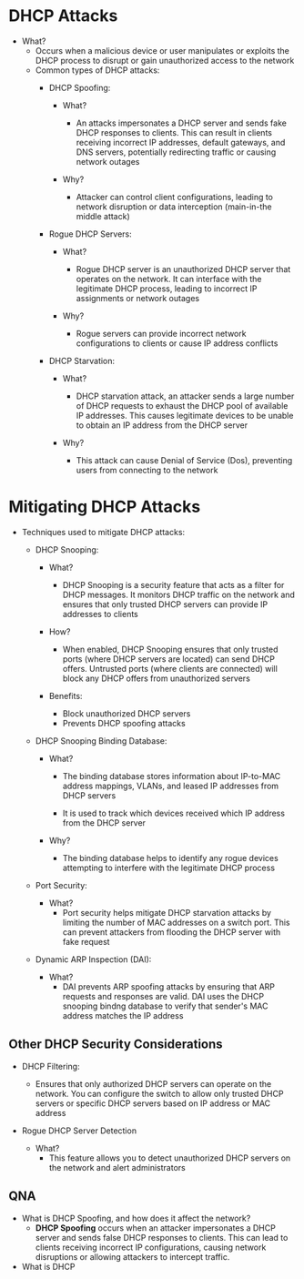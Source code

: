 # DHCP Attacks
- What?
	- Occurs when a malicious device or user manipulates or exploits the DHCP process to disrupt or gain unauthorized access to the network
	- Common types of DHCP attacks:
		- DHCP Spoofing:
			- What?
				- An attacks impersonates a DHCP server and sends fake DHCP responses to clients. This can result in clients receiving incorrect IP addresses, default gateways, and DNS servers, potentially redirecting traffic or causing network outages
				
			- Why?
				- Attacker can control client configurations, leading to network disruption or data interception (main-in-the middle attack)
				
		- Rogue DHCP Servers:
			- What?
				- Rogue DHCP server is an unauthorized DHCP server that operates on the network. It can interface with the legitimate DHCP process, leading to incorrect IP assignments or network outages
				
			- Why?
				- Rogue servers can provide incorrect network configurations to clients or cause IP address conflicts
				
		- DHCP Starvation:
			- What?
				- DHCP starvation attack, an attacker sends a large number of DHCP requests to exhaust the DHCP pool of available IP addresses. This causes legitimate devices to be unable to obtain an IP address from the DHCP server
				
			- Why?
				- This attack can cause Denial of Service (Dos), preventing users from connecting to the network

# Mitigating DHCP Attacks
- Techniques used to mitigate DHCP attacks:
	- DHCP Snooping:
		- What?
			- DHCP Snooping is a security feature that acts as a filter for DHCP messages. It monitors DHCP traffic on the network and ensures that only trusted DHCP servers can provide IP addresses to clients
			
		- How?
			- When enabled, DHCP Snooping ensures that only trusted ports (where DHCP servers are located) can send DHCP offers. Untrusted ports (where clients are connected) will block any DHCP offers from unauthorized servers
			
		- Benefits:
			- Block unauthorized DHCP servers
			- Prevents DHCP spoofing attacks
			
	- DHCP Snooping Binding Database:
		- What?
			- The binding database stores information about IP-to-MAC address mappings, VLANs, and leased IP addresses from DHCP servers
			
			- It is used to track which devices received which IP address from the DHCP server
			
		- Why?
			- The binding database helps to identify any rogue devices attempting to interfere with the legitimate DHCP process
			
	- Port Security:
		- What?
			- Port security helps mitigate DHCP starvation attacks by limiting the number of MAC addresses on a switch port. This can prevent attackers from flooding the DHCP server with fake request
			
	- Dynamic ARP Inspection (DAI):
		- What?
			- DAI prevents ARP spoofing attacks by ensuring that ARP requests and responses are valid. DAI uses the DHCP snooping bindng database to verify that sender's MAC address matches the IP address

## Other DHCP Security Considerations
- DHCP Filtering:
	- Ensures that only authorized DHCP servers can operate on the network. You can configure the switch to allow only trusted DHCP servers or specific DHCP servers based on IP address or MAC address
	
- Rogue DHCP Server Detection
	- What?
		- This feature allows you to detect unauthorized DHCP servers on the network and alert administrators

## QNA
- What is DHCP Spoofing, and how does it affect the network?
	-  **DHCP Spoofing** occurs when an attacker impersonates a DHCP server and sends false DHCP responses to clients. This can lead to clients receiving incorrect IP configurations, causing network disruptions or allowing attackers to intercept traffic.
- What is DHCP 